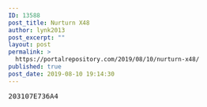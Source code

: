 ```yaml
---
ID: 13588
post_title: Nurturn X48
author: lynk2013
post_excerpt: ""
layout: post
permalink: >
  https://portalrepository.com/2019/08/10/nurturn-x48/
published: true
post_date: 2019-08-10 19:14:30
---
```

<pre>203107E736A4</pre>